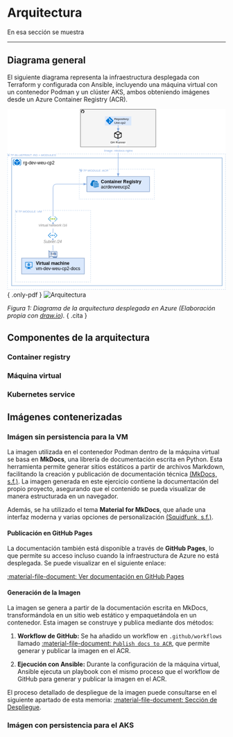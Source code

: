 # Arquitectura

En esa sección se muestra


---

## Diagrama general

El siguiente diagrama representa la infraestructura desplegada con Terraform y configurada con Ansible, incluyendo una máquina virtual con un contenedor Podman y un clúster AKS, ambos obteniendo imágenes desde un Azure Container Registry (ACR).

![Arquitectura](../assets/drawio/cp2-arquitectura.png){ .only-pdf }
![Arquitectura](../assets/drawio/cp2-arquitectura.drawio)

*Figura 1: Diagrama de la arquitectura desplegada en Azure (Elaboración propia con [draw.io](./referencias.md#herramientas-usadas)).*
{ .cita }

## Componentes de la arquitectura

### Container registry

### Máquina virtual

### Kubernetes service

## Imágenes contenerizadas

### Imágen sin persistencia para la VM

La imagen utilizada en el contenedor Podman dentro de la máquina virtual se basa en **MkDocs**, una librería de documentación escrita en Python. Esta herramienta permite generar sitios estáticos a partir de archivos Markdown, facilitando la creación y publicación de documentación técnica [(MkDocs, s.f.)](./referencias.md#herramientas-usadas). La imagen generada en este ejercicio contiene la documentación del propio proyecto, asegurando que el contenido se pueda visualizar de manera estructurada en un navegador.

Además, se ha utilizado el tema **Material for MkDocs**, que añade una interfaz moderna y varias opciones de personalización [(Squidfunk, s.f.)](./referencias.md#herramientas-usadas).

#### Publicación en GitHub Pages  

La documentación también está disponible a través de **GitHub Pages**, lo que permite su acceso incluso cuando la infraestructura de Azure no está desplegada. Se puede visualizar en el siguiente enlace:  

[:material-file-document: Ver documentación en GitHub Pages](https://charlstown.github.io/unir-cp2/informe/despliegue/)  

#### Generación de la Imagen  

La imagen se genera a partir de la documentación escrita en MkDocs, transformándola en un sitio web estático y empaquetándola en un contenedor. Esta imagen se construye y publica mediante dos métodos:  

1. **Workflow de GitHub:** Se ha añadido un workflow en `.github/workflows` llamado [:material-file-document: `Publish docs to ACR`](https://github.com/charlstown/unir-cp2/blob/main/.github/workflows/publish-release.yml), que permite generar y publicar la imagen en el ACR. 

2. **Ejecución con Ansible:** Durante la configuración de la máquina virtual, Ansible ejecuta un playbook con el mismo proceso que el workflow de GitHub para generar y publicar la imagen en el ACR.

El proceso detallado de despliegue de la imagen puede consultarse en el siguiente apartado de esta memoria: [:material-file-document: Sección de Despliegue](./despliegue.md).

### Imágen con persistencia para el AKS
